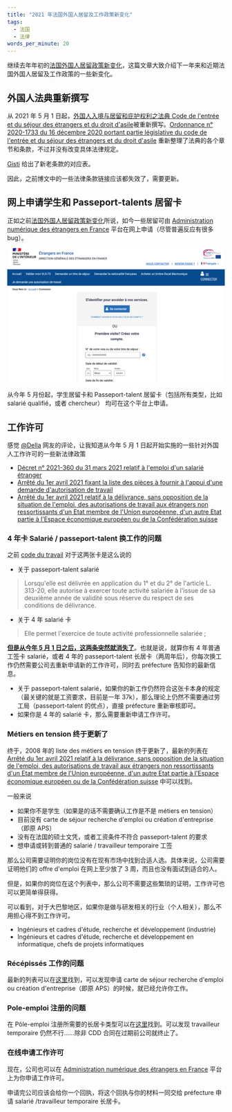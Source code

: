 ```yaml
---
title: "2021 年法国外国人居留及工作政策新变化"
tags:
  - 法国
  - 法律
words_per_minute: 20
---
```


继续去年年初的[法国外国人居留政策新变化](/2020/01/05/changements-etrangers-france-2020)，这篇文章大致介绍下一年来和近期法国外国人居留及工作政策的一些新变化。

## 外国人法典重新撰写

从 2021 年 5 月 1 日起，[外国人入境与居留和庇护权利之法典 Code de l'entrée et du séjour des étrangers et du droit d'asile](https://www.legifrance.gouv.fr/affichCode.do?cidTexte=LEGITEXT000006070158)被重新撰写。[Ordonnance n° 2020-1733 du 16 décembre 2020 portant partie législative du code de l'entrée et du séjour des étrangers et du droit d'asile](https://www.legifrance.gouv.fr/jorf/id/JORFTEXT000042754770) 重新整理了法典的各个章节和条款，不过并没有改变具体法律规定。

[Gisti](https://www.gisti.org/spip.php?article6544#vite) 给出了新老条款的对应表。

因此，之前博文中的一些法律条款链接应该都失效了，需要更新。

## 网上申请学生和 Passeport-talents 居留卡

正如之前[法国外国人居留政策新变化](/2020/01/05/changements-etrangers-france-2020)所说，如今一些居留可由 [Administration numérique des étrangers en France](https://administration-etrangers-en-france.interieur.gouv.fr) 平台在网上申请（尽管普遍反应有很多 bug）。

<img src="/assets/images/2021/08/anef.png" width="600px" />

从今年 5 月份起，学生居留卡和 Passeport-talent 居留卡（包括所有类型，比如 salarié qualifié，或者 chercheur） 均可在这个平台上申请。

## 工作许可

感觉 [@Della](http://disq.us/p/2i79rvx) 网友的评论，让我知道从今年 5 月 1 日起开始实施的一些针对外国人工作许可的一些新法律政策

- [Décret n° 2021-360 du 31 mars 2021 relatif à l'emploi d'un salarié étranger](https://www.legifrance.gouv.fr/jorf/id/JORFTEXT000043311005)
- [Arrêté du 1er avril 2021 fixant la liste des pièces à fournir à l'appui d'une demande d'autorisation de travail](https://www.legifrance.gouv.fr/jorf/id/JORFTEXT000043317454)
- [Arrêté du 1er avril 2021 relatif à la délivrance, sans opposition de la situation de l'emploi, des autorisations de travail aux étrangers non ressortissants d'un Etat membre de l'Union européenne, d'un autre Etat partie à l'Espace économique européen ou de la Confédération suisse](https://www.legifrance.gouv.fr/jorf/id/JORFTEXT000043317444)

### 4 年卡 Salarié / passeport-talent 换工作的问题

之前 [code du travail](https://www.legifrance.gouv.fr/codes/section_lc/LEGITEXT000006072050/LEGISCTA000018495562/2021-03-31/) 对于这两张卡是这么说的

- 关于 passeport-talent salarié

> Lorsqu'elle est délivrée en application du 1° et du 2° de l'article L. 313-20, elle autorise à exercer toute activité salariée à l'issue de sa deuxième année de validité sous réserve du respect de ses conditions de délivrance.

- 关于 4 年 salarié 卡

> Elle permet l'exercice de toute activité professionnelle salariée ;

[**但是从今年 5 月 1 日之后，这两条突然就消失了**](https://www.legifrance.gouv.fr/codes/section_lc/LEGITEXT000006072050/LEGISCTA000018495562/)。也就是说，就算你有 4 年普通工签卡 salarié，或者 4 年的 passeport-talent 长居卡（两周年后），你每次换工作仍然需要公司去重新申请新的工作许可，同时去 préfecture 告知你的最新信息。

- 关于 passeport-talent salarié，如果你的新工作仍然符合这张卡本身的规定（最关键的就是工资要求，目前是一年 37k），那么理论上仍然不需要通过劳工局（passeport-talent 的优点），直接 préfecture 重新审核即可。
- 如果你是 4 年的 salarié 卡，那么需要重新申请工作许可。

### Métiers en tension 终于更新了

终于，2008 年的 liste des métiers en tension 终于更新了，最新的列表在 [Arrêté du 1er avril 2021 relatif à la délivrance, sans opposition de la situation de l'emploi, des autorisations de travail aux étrangers non ressortissants d'un Etat membre de l'Union européenne, d'un autre Etat partie à l'Espace économique européen ou de la Confédération suisse](https://www.legifrance.gouv.fr/jorf/id/JORFTEXT000043317444) 中可以找到。

一般来说

- 如果你不是学生（如果是的话不需要确认工作是不是 métiers en tension）
- 目前没有 carte de séjour recherche d'emploi ou création d'entreprise（即原 APS）
- 没有在法国的硕士文凭，或者工资条件不符合 passeport-talent 的要求
- 想申请或转到普通的 salarié / travailleur temporaire 工签

那么公司需要证明你的岗位没有在现有市场中找到合适人选。具体来说，公司需要证明他们的 offre d'emploi 在网上至少放了 3 周，而且也没有面试到适合的人。

但是，如果你的岗位在这个列表中，那么公司不需要这些繁琐的证明，工作许可也可以更简单得获得。

可以看到，对于大巴黎地区，如果你是做与研发相关的行业（个人相关），那么不用担心得不到工作许可。

- Ingénieurs et cadres d'étude, recherche et développement (industrie)
- Ingénieurs et cadres d'étude, recherche et développement en informatique, chefs de projets informatiques

### Récépissés 工作的问题

最新的列表可以在[这里](https://www.legifrance.gouv.fr/codes/section_lc/LEGITEXT000006070158/LEGISCTA000042801330/#LEGISCTA000042806982)找到，可以发现申请 carte de séjour recherche d'emploi ou création d'entreprise（即原 APS）的时候，就已经允许你工作。

### Pole-emploi 注册的问题

在 Pôle-emploi 注册所需要的长居卡类型可以在[这里](https://www.legifrance.gouv.fr/codes/section_lc/LEGITEXT000006072050/LEGISCTA000018495676)找到。可以发现 travailleur temporaire 仍然不行……除非 CDD 合同在过期前公司就终止了。

### 在线申请工作许可

现在，公司也可以在 [Administration numérique des étrangers en France](https://administration-etrangers-en-france.interieur.gouv.fr) 平台上为你申请工作许可。

申请完公司应该会给你一个回执，将这个回执与你的材料一同交给 préfecture 申请 salarié /travailleur temporaire 长居卡。
